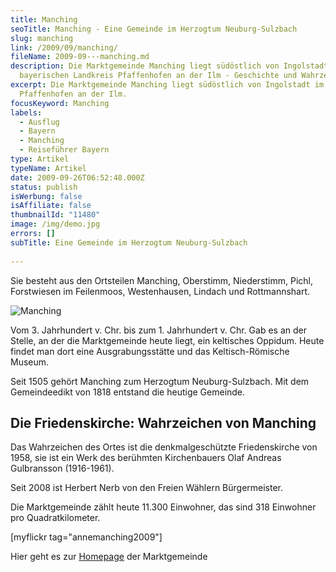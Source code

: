 ```yaml
---
title: Manching
seoTitle: Manching - Eine Gemeinde im Herzogtum Neuburg-Sulzbach
slug: manching
link: /2009/09/manching/
fileName: 2009-09---manching.md
description: Die Marktgemeinde Manching liegt südöstlich von Ingolstadt im
  bayerischen Landkreis Pfaffenhofen an der Ilm - Geschichte und Wahrzeichen
excerpt: Die Marktgemeinde Manching liegt südöstlich von Ingolstadt im Landkreis
  Pfaffenhofen an der Ilm.
focusKeyword: Manching
labels:
  - Ausflug
  - Bayern
  - Manching
  - Reiseführer Bayern
type: Artikel
typeName: Artikel
date: 2009-09-26T06:52:48.000Z
status: publish
isWerbung: false
isAffiliate: false
thumbnailId: "11480"
image: /img/demo.jpg
errors: []
subTitle: Eine Gemeinde im Herzogtum Neuburg-Sulzbach
  
---
```


Sie besteht aus den Ortsteilen Manching, Oberstimm, Niederstimm, Pichl,
Forstwiesen im Feilenmoos, Westenhausen, Lindach und Rottmannshart.

![Manching](http://cardamonchai.com/wp-content/uploads/2009/09/14550010205_d11d4fd7a8_z-640x427.jpg)

[](/wp-content/uploads/2009/09/14550010205_d11d4fd7a8_z.jpg) Vom 3. Jahrhundert
v. Chr. bis zum 1. Jahrhundert v. Chr. Gab es an der Stelle, an der die
Marktgemeinde heute liegt, ein keltisches Oppidum. Heute findet man dort eine
Ausgrabungsstätte und das Keltisch-Römische Museum.

Seit 1505 gehört Manching zum Herzogtum Neuburg-Sulzbach. Mit dem Gemeindeedikt
von 1818 entstand die heutige Gemeinde.

## Die Friedenskirche: Wahrzeichen von Manching

Das Wahrzeichen des Ortes ist die denkmalgeschützte Friedenskirche von 1958, sie
ist ein Werk des berühmten Kirchenbauers Olaf Andreas Gulbransson (1916-1961).

Seit 2008 ist Herbert Nerb von den Freien Wählern Bürgermeister.

Die Marktgemeinde zählt heute 11.300 Einwohner, das sind 318 Einwohner pro
Quadratkilometer.

[myflickr tag="annemanching2009"]

Hier geht es zur [Homepage](http://www.manching.de) der Marktgemeinde

  